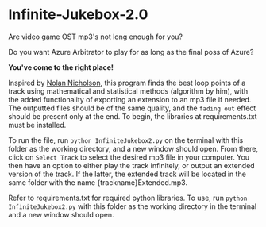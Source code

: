 # Infinite-Jukebox-2.0

Are video game OST mp3's not long enough for you?

Do you want Azure Arbitrator to play for as long as the final poss of Azure?

**You've come to the right place!**

Inspired by [Nolan Nicholson](https://nolannicholson.com/2019/10/27/looping-music-seamlessly.html), this program finds the best loop points of a track using mathematical and statistical methods (algorithm by him), with the added functionality of exporting an extension to an mp3 file if needed. The outputted files should be of the same quality, and the ``fading out`` effect should be present only at the end. To begin, the libraries at requirements.txt must be installed.

To run the file, run ``python InfiniteJukebox2.py`` on the terminal with this folder as the working directory, and a new window should open. From there, click on ``Select Track`` to select the desired mp3 file in your computer. You then have an option to either play the track infinitely, or output an extended version of the track. If the latter, the extended track will be located in the same folder with the name {trackname}Extended.mp3. 

Refer to requirements.txt for required python libraries. To use, run ``python InfiniteJukebox2.py`` with this folder as the working directory in the terminal and a new window should open.
